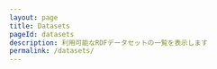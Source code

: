 ```yaml
---
layout: page
title: Datasets
pageId: datasets
description: 利用可能なRDFデータセットの一覧を表示します
permalink: /datasets/
---
```


<div id="DatasetsListView"></div>

<script>
document.addEventListener('DOMContentLoaded', function() {
  loadDatasets();
});

async function loadDatasets() {
  const datasetsListView = document.getElementById('DatasetsListView');
  
  try {
    const datasetLoader = DatasetsManager.getInstance();
    const datasets = await datasetLoader.getDatasets();
    
    if (!datasets || datasets.length === 0) {
      return;
    }
    
    // データが読み込まれてからレンダリング
    renderDatasets(datasets);
    datasetsListView.style.display = 'block';
    
  } catch (error) {
    console.error('Error loading datasets:', error);
  }
}

function renderDatasets(datasets) {
  const container = document.getElementById('DatasetsListView');
  const baseUrl = window.SITE_BASE_URL || '';
  // 既存内容クリア
  container.innerHTML = '';
  const ul = document.createElement('ul');
  ul.className = 'datasets';

  datasets.forEach(dataset => {
    const li = document.createElement('li');
    li.className = 'dataset';
    const datasetCard = new DatasetCard(dataset, {
      showDescription: true,
      showTags: true,
      showLink: true,
  linkBaseUrl: baseUrl,
  iconRendering: 'svgOverlap'
    });
    const cardEl = datasetCard.getElement();
    const metaWrapper = document.createElement('div');
    metaWrapper.className = 'c-card__meta-wrapper';
    metaWrapper.innerHTML = `
      <div class="c-card__meta">
        <p><strong>ID:</strong> ${dataset.id}</p>
        <p><strong>設定ファイル:</strong> <a href="https://github.com/dbcls/rdf-config/tree/master/config/${dataset.id}" target="_blank" rel="noopener">GitHub</a></p>
      </div>
      <p><a href="${baseUrl}/dataset/?id=${dataset.id}" class="c-btn c-btn--outline-primary">詳細を見る →</a></p>
    `;
    cardEl.appendChild(metaWrapper);
    li.appendChild(cardEl);
    ul.appendChild(li);
  });

  container.appendChild(ul);
}
</script>
